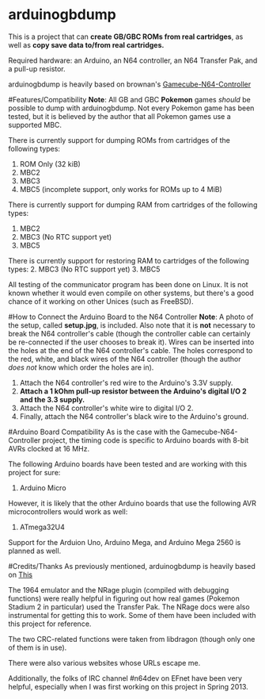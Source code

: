 arduinogbdump
=============

This is a project that can **create GB/GBC ROMs from real cartridges**, as
well as **copy save data to/from real cartridges.**

Required hardware:  an Arduino, an N64 controller, an N64 Transfer Pak, and
a pull-up resistor.


arduinogbdump is heavily based on brownan's [Gamecube-N64-Controller](https://github.com/brownan/Gamecube-N64-Controller)



#Features/Compatibility
**Note**:  All GB and GBC **Pokemon** games *should* be possible to dump
with arduinogbdump.  Not every Pokemon game has been tested, but it is
believed by the author that all Pokemon games use a supported MBC.

There is currently support for dumping ROMs from cartridges of the
following types:
  1.  ROM Only (32 kiB)
  2.  MBC2
  3.  MBC3
  4.  MBC5 (incomplete support, only works for ROMs up to 4 MiB)

There is currently support for dumping RAM from cartridges of the following
types:
  1.  MBC2
  2.  MBC3 (No RTC support yet)
  3.  MBC5


There is currently support for restoring RAM to cartridges of the following
types:
  2.  MBC3 (No RTC support yet)
  3.  MBC5


All testing of the communicator program has been done on Linux.  It is not
known whether it would even compile on other systems, but there's a good
chance of it working on other Unices (such as FreeBSD).


#How to Connect the Arduino Board to the N64 Controller
**Note**:  A photo of the setup, called **setup.jpg**, is
included.  Also note that it is **not** necessary to break the N64
controller's cable (though the controller cable can certainly be
re-connected if the user chooses to break it).  Wires can be inserted into
the holes at the end of the N64 controller's cable.  The holes correspond
to the red, white, and black wires of the N64 controller (though the author
*does not* know which order the holes are in).

  1.  Attach the N64 controller's red wire to the Arduino's 3.3V supply.
  2.  **Attach a 1 kOhm pull-up resistor between the Arduino's digital I/O
  2 and the 3.3 supply.**
  3.  Attach the N64 controller's white wire to digital I/O 2.
  4.  Finally, attach the N64 controller's black wire to the Arduino's
  ground.


#Arduino Board Compatibility
As is the case with the Gamecube-N64-Controller project, the timing code is
specific to Arduino boards with 8-bit AVRs clocked at 16 MHz.

The following Arduino boards have been tested and are working with this
project for sure:
  1.  Arduino Micro

However, it is likely that the other Arduino boards that use the following
AVR microcontrollers would work as well:
  1.  ATmega32U4


Support for the Arduion Uno, Arduino Mega, and Arduino Mega 2560 is planned as well.


#Credits/Thanks
As previously mentioned, arduinogbdump is heavily based on [This](https://github.com/brownan/Gamecube-N64-Controller)

The 1964 emulator and the NRage plugin (compiled with debugging functions)
were really helpful in figuring out how real games (Pokemon Stadium 2 in
particular) used the Transfer Pak.  The NRage docs were also instrumental
for getting this to work.  Some of them have been included with this
project for reference.

The two CRC-related functions were taken from libdragon (though only one of
them is in use).

There were also various websites whose URLs escape me.

Additionally, the folks of IRC channel #n64dev on EFnet have been very
helpful, especially when I was first working on this project in Spring
2013.


